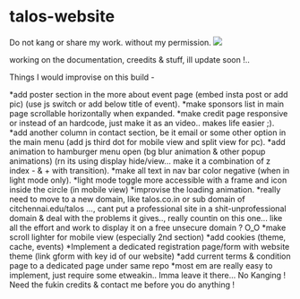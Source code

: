 # talos-website
Do not kang or share my work. without my permission.
![](https://komarev.com/ghpvc/?username=jesvijonathan)


working on the documentation, creedits & stuff, ill update soon !.. 

Things I would improvise on this build -

*add poster section in the more about event page (embed insta post or add pic) (use js switch or add below title of event).
*make sponsors list in main page scrollable horizontally when expanded.
*make credit page responsive or instead of an hardcode, just make it as an video.. makes life easier ;).
*add another column in contact section, be it email or some other option in the main menu (add js third dot for mobile view and split view for pc).
*add animation to hamburger menu open (bg blur animation & other popup animations) (rn its using display hide/view... make it a combination of z index - & + with transition).
*make all text in nav bar color negative (when in light mode only).
*light mode toggle more accessible with a frame and icon inside the circle (in mobile view)
*improvise the loading animation.
*really need to move to a new domain, like talos.co.in or sub domain of citchennai.edu/talos ..., cant put a professional site in a shit-unprofessional domain & deal with the problems it gives.., really countin on this one... like all the effort and work to display it on a free unsecure domain ? O_O
*make scroll lighter for mobile view (especially 2nd section)
*add cookies (theme, cache, events)
*Implement a dedicated registration page/form with website theme (link gform with key id of our website)
*add current terms & condition page to a dedicated page under same repo
*most em are really easy to implement, just require some etweakin.. Imma leave it there... No Kanging ! Need the fukin credits & contact me before you do anything !

